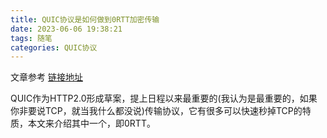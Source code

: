 ```yaml
---
title: QUIC协议是如何做到0RTT加密传输
date: 2023-06-06 19:38:21
tags: 随笔
categories: QUIC协议
---
```


文章参考 [链接地址](https://chengxuyuanwenku.tumblr.com/post/186580241176/%E5%8E%9Fquic%E5%8D%8F%E8%AE%AE%E6%98%AF%E5%A6%82%E4%BD%95%E5%81%9A%E5%88%B00rtt%E5%8A%A0%E5%AF%86%E4%BC%A0%E8%BE%93%E7%9A%84addons)

QUIC作为HTTP2.0形成草案，提上日程以来最重要的(我认为是最重要的，如果你非要说TCP，就当我什么都没说)传输协议，它有很多可以快速秒掉TCP的特质，本文来介绍其中一个，即0RTT。